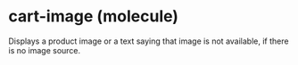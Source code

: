 # cart-image (molecule)

Displays a product image or a text saying that image is not available, if there is no image source.
